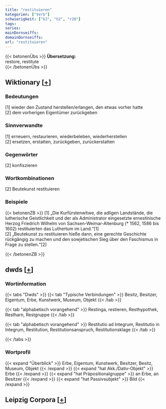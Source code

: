 ```yaml
---
title: "restituieren"
kategorien: ["Verb"]
schwierigkeit: ["k2", "h2", "r20"]
tags:
series:
mainDornseiffs:
domainDornseiffs:
url: "restituieren"
---
```


{{< betonenÜbs >}}
**Übersetzung:**  
restore, restitute  
{{< /betonenÜbs >}}

## Wiktionary [[+](https://de.wiktionary.org/wiki/restituieren)]

### Bedeutungen
[1] wieder den Zustand herstellen/erlangen, den etwas vorher hatte  
[2] dem vorherigen Eigentümer zurückgeben  

### Sinnverwandte
[1] erneuern, restaurieren, wiederbeleben, wiederherstellen  
[2] ersetzen, erstatten, zurückgeben, zurückerstatten  

### Gegenwörter
[2] konfiszieren  

### Wortkombinationen
[2] Beutekunst restituieren  

### Beispiele
{{< betonenZB >}}
[1] „Die Kurfürstenwitwe, die adligen Landstände, die lutherische Geistlichkeit und der als Administrator eingesetzte ernestinische Herzog Friedrich Wilhelm von Sachsen-Weimar-Altenburg (* 1562, 1586 bis 1602) restituierten das Luthertum im Land.“[1]  
[2] „Beutekunst zu restituieren hieße dann, eine gerechte Geschichte rückgängig zu machen und den sowjetischen Sieg über den Faschismus in Frage zu stellen.“[2]  

{{< /betonenZB >}}


## dwds [[+](https://www.dwds.de/wb/restituieren)]

### Wortinformation
{{< tabs "Dwds" >}}
{{< tab "Typische Verbindungen" >}}
Besitz, Besitzer, Eigentum, Erbe, Kunstwerk, Museum, Objekt
{{< /tab >}}

{{< tab "alphabetisch vorangehend" >}}
Restinga, restieren, Resthypothek, Restharn, Restgruppe
{{< /tab >}}

{{< tab "alphabetisch vorangehend" >}}
Restitutio ad Integrum, Restitutio in Integrum, Restitution, Restitutionsanspruch, Restitutionsklage
{{< /tab >}}

{{< /tabs >}}

### Wortprofil
{{< expand "Überblick" >}} Erbe, Eigentum, Kunstwerk, Besitzer, Besitz, Museum, Objekt {{< /expand >}}
{{< expand "hat Akk./Dativ-Objekt" >}} Erbe {{< /expand >}}
{{< expand "hat Präpositionalgruppe" >}} an Erbe, an Besitzer {{< /expand >}}
{{< expand "hat Passivsubjekt" >}} Bild {{< /expand >}}

## Leipzig Corpora [[+](https://corpora.uni-leipzig.de/en/res?word=restituieren&corpusId=deu_newscrawl-public_2018)]

